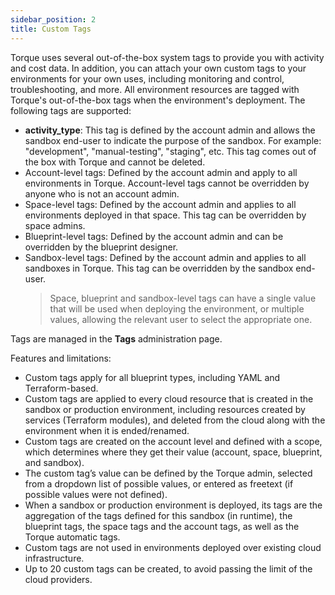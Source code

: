 ```yaml
---
sidebar_position: 2
title: Custom Tags
---
```


Torque uses several out-of-the-box system tags to provide you with activity and cost data. In addition, you can attach your own custom tags to your environments for your own uses, including monitoring and control, troubleshooting, and more. All environment resources are tagged with Torque's out-of-the-box tags when the environment's deployment.
The following tags are supported:
* **activity_type**: This tag is defined by the account admin and allows the sandbox end-user to indicate the purpose of the sandbox. For example: "development", "manual-testing", "staging", etc. This tag comes out of the box with Torque and cannot be deleted.
* Account-level tags: Defined by the account admin and apply to all environments in Torque. Account-level tags cannot be overridden by anyone who is not an account admin.
* Space-level tags: Defined by the account admin and applies to all environments deployed in that space. This tag can be overridden by space admins.
* Blueprint-level tags: Defined by the account admin and can be overridden by the blueprint designer.
* Sandbox-level tags: Defined by the account admin and applies to all sandboxes in Torque. This tag can be overridden by the sandbox end-user.
  > Space, blueprint and sandbox-level tags can have a single value that will be used when deploying the environment, or multiple values, allowing the relevant user to select the appropriate one.

Tags are managed in the **Tags** administration page.

Features and limitations:

* Custom tags apply for all blueprint types, including YAML and Terraform-based.
* Custom tags are applied to every cloud resource that is created in the sandbox or production environment, including resources created by services (Terraform modules), and deleted from the cloud along with the environment when it is ended/renamed.
* Custom tags are created on the account level and defined with a scope, which determines where they get their value (account, space, blueprint, and sandbox).
* The custom tag’s value can be defined by the Torque admin, selected from a dropdown list of possible values, or entered as freetext (if possible values were not defined).
* When a sandbox or production environment is deployed, its tags are the aggregation of the tags defined for this sandbox (in runtime), the blueprint tags, the space tags and the account tags, as well as the Torque automatic tags. 
* Custom tags are not used in environments deployed over existing cloud infrastructure.
* Up to 20 custom tags can be created, to avoid passing the limit of the cloud providers.